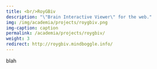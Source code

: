 ```yaml
---
title: <br/>RoyGBiv
description: "\"Brain Interactive Viewer\" for the web."
img: /img/academia/projects/roygbiv.png
img-caption: caption
permalink: /academia/projects/roygbiv/
weight: 3
redirect: http://roygbiv.mindboggle.info/
---
```


blah